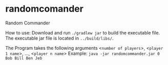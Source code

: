 # randomcomander
Random Commander

How to use:
Download and run `./gradlew jar` to build the executable file.
The executable jar file is located in `../build/libs/`.

The Program takes the following arguments
<`number of players`>, <`player 1 name`>, ..., <`player n name`>
Example:
`java -jar randomcommander.jar 0 Bob Bill Ben Jeb`
